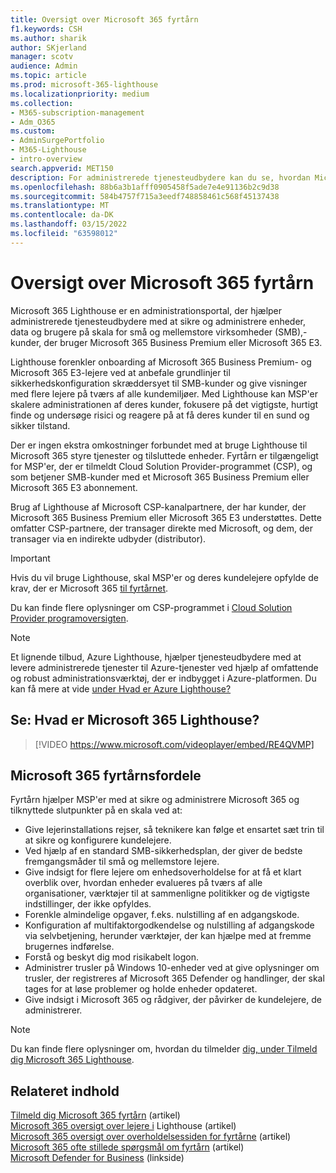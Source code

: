 ```yaml
---
title: Oversigt over Microsoft 365 fyrtårn
f1.keywords: CSH
ms.author: sharik
author: SKjerland
manager: scotv
audience: Admin
ms.topic: article
ms.prod: microsoft-365-lighthouse
ms.localizationpriority: medium
ms.collection:
- M365-subscription-management
- Adm_O365
ms.custom:
- AdminSurgePortfolio
- M365-Lighthouse
- intro-overview
search.appverid: MET150
description: For administrerede tjenesteudbydere kan du se, hvordan Microsoft 365 Lighthouse kan hjælpe dig med at sikre og administrere kundelejere på ét sted.
ms.openlocfilehash: 88b6a3b1afff0905458f5ade7e4e91136b2c9d38
ms.sourcegitcommit: 584b4757f715a3eedf748858461c568f45137438
ms.translationtype: MT
ms.contentlocale: da-DK
ms.lasthandoff: 03/15/2022
ms.locfileid: "63598012"
---
```

# <a name="overview-of-microsoft-365-lighthouse"></a>Oversigt over Microsoft 365 fyrtårn

Microsoft 365 Lighthouse er en administrationsportal, der hjælper administrerede tjenesteudbydere med at sikre og administrere enheder, data og brugere på skala for små og mellemstore virksomheder (SMB),-kunder, der bruger Microsoft 365 Business Premium eller Microsoft 365 E3. 

Lighthouse forenkler onboarding af Microsoft 365 Business Premium- og Microsoft 365 E3-lejere ved at anbefale grundlinjer til sikkerhedskonfiguration skræddersyet til SMB-kunder og give visninger med flere lejere på tværs af alle kundemiljøer. Med Lighthouse kan MSP'er skalere administrationen af deres kunder, fokusere på det vigtigste, hurtigt finde og undersøge risici og reagere på at få deres kunder til en sund og sikker tilstand.

Der er ingen ekstra omkostninger forbundet med at bruge Lighthouse til Microsoft 365 styre tjenester og tilsluttede enheder. Fyrtårn er tilgængeligt for MSP'er, der er tilmeldt Cloud Solution Provider-programmet (CSP), og som betjener SMB-kunder med et Microsoft 365 Business Premium eller Microsoft 365 E3 abonnement.

Brug af Lighthouse af Microsoft CSP-kanalpartnere, der har kunder, der Microsoft 365 Business Premium eller Microsoft 365 E3 understøttes. Dette omfatter CSP-partnere, der transager direkte med Microsoft, og dem, der transager via en indirekte udbyder (distributor). 

> [!IMPORTANT] 
> Hvis du vil bruge Lighthouse, skal MSP'er og deres kundelejere opfylde de krav, der er Microsoft 365 [til fyrtårnet](m365-lighthouse-requirements.md).     

Du kan finde flere oplysninger om CSP-programmet i [Cloud Solution Provider programoversigten](/partner-center/csp-overview).

> [!NOTE]  
> Et lignende tilbud, Azure Lighthouse, hjælper tjenesteudbydere med at levere administrerede tjenester til Azure-tjenester ved hjælp af omfattende og robust administrationsværktøj, der er indbygget i Azure-platformen. Du kan få mere at vide [under Hvad er Azure Lighthouse?](/azure/lighthouse/overview)   

## <a name="watch-what-is-microsoft-365-lighthouse"></a>Se: Hvad er Microsoft 365 Lighthouse?

> [!VIDEO https://www.microsoft.com/videoplayer/embed/RE4QVMP]

## <a name="microsoft-365-lighthouse-benefits"></a>Microsoft 365 fyrtårnsfordele

Fyrtårn hjælper MSP'er med at sikre og administrere Microsoft 365 og tilknyttede slutpunkter på en skala ved at:

- Give lejerinstallations rejser, så teknikere kan følge et ensartet sæt trin til at sikre og konfigurere kundelejere. 
- Ved hjælp af en standard SMB-sikkerhedsplan, der giver de bedste fremgangsmåder til små og mellemstore lejere. 
- Give indsigt for flere lejere om enhedsoverholdelse for at få et klart overblik over, hvordan enheder evalueres på tværs af alle organisationer, værktøjer til at sammenligne politikker og de vigtigste indstillinger, der ikke opfyldes. 
- Forenkle almindelige opgaver, f.eks. nulstilling af en adgangskode.
- Konfiguration af multifaktorgodkendelse og nulstilling af adgangskode via selvbetjening, herunder værktøjer, der kan hjælpe med at fremme brugernes indførelse. 
- Forstå og beskyt dig mod risikabelt logon.
- Administrer trusler på Windows 10-enheder ved at give oplysninger om trusler, der registreres af Microsoft 365 Defender og handlinger, der skal tages for at løse problemer og holde enheder opdateret.
- Give indsigt i Microsoft 365 og rådgiver, der påvirker de kundelejere, de administrerer.

> [!NOTE] 
> Du kan finde flere oplysninger om, hvordan du tilmelder [dig, under Tilmeld dig Microsoft 365 Lighthouse](m365-lighthouse-sign-up.md).

## <a name="related-content"></a>Relateret indhold

[Tilmeld dig Microsoft 365 fyrtårn](m365-lighthouse-sign-up.md) (artikel)  
[Microsoft 365 oversigt over lejere i](m365-lighthouse-tenants-page-overview.md) Lighthouse (artikel)   
[Microsoft 365 oversigt over overholdelsessiden for fyrtårne](m365-lighthouse-device-compliance-page-overview.md) (artikel)   
[Microsoft 365 ofte stillede spørgsmål om fyrtårn](m365-lighthouse-faq.yml) (artikel)   
[Microsoft Defender for Business](../security/defender-business/index.yml) (linkside)